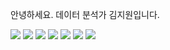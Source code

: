 안녕하세요.
데이터 분석가 김지원입니다.
<!---
pythonzz0622/pythonzz0622 is a ✨ special ✨ repository because its `README.md` (this file) appears on your GitHub profile.
You can click the Preview link to take a look at your changes.
--->

<img src="https://img.shields.io/badge/Python-3766AB?style=flat-square&logo=Python&logoColor=white"/></a>
<img src="https://img.shields.io/badge/Docker-3766AB?style=flat-square&logo=Docker&logoColor=white"/></a>
<img src="https://img.shields.io/badge/Linux-3766AB?style=flat-square&logo=Linux&logoColor=white"/></a>
<img src="https://img.shields.io/badge/Ubuntu-3766AB?style=flat-square&logo=Ubuntu&logoColor=white"/></a>
<img src="https://img.shields.io/badge/Git-3766AB?style=flat-square&logo=Git&logoColor=white"/></a>
<img src="https://img.shields.io/badge/Pytorch-3766AB?style=flat-square&logo=Pytorch&logoColor=white"/></a>
<img src="https://img.shields.io/badge/Tensorflow-3766AB?style=flat-square&logo=Tensorflow&logoColor=white"/></a>
